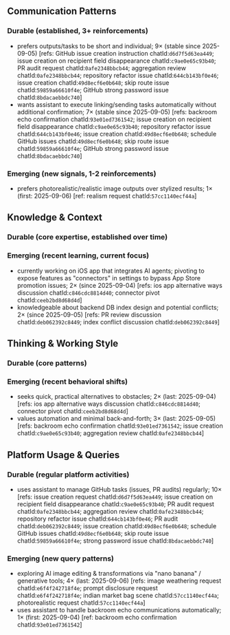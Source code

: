 ## Communication Patterns
### Durable (established, 3+ reinforcements)
- prefers outputs/tasks to be short and individual; 9× (stable since 2025-09-05) [refs: GitHub issue creation instruction chatId:`d6d7f5d63ea449`; issue creation on recipient field disappearance chatId:`c9ae0e65c93b40`; PR audit request chatId:`0afe2348bbcb44`; aggregation review chatId:`0afe2348bbcb44`; repository refactor issue chatId:`644cb143bf0e46`; issue creation chatId:`49d8ecf6e0b648`; skip route issue chatId:`59859a66610f4e`; GitHub strong password issue chatId:`8bdacaebbdc740`]
- wants assistant to execute linking/sending tasks automatically without additional confirmation; 7× (stable since 2025-09-05) [refs: backroom echo confirmation chatId:`93e01ed7361542`; issue creation on recipient field disappearance chatId:`c9ae0e65c93b40`; repository refactor issue chatId:`644cb143bf0e46`; issue creation chatId:`49d8ecf6e0b648`; schedule GitHub issues chatId:`49d8ecf6e0b648`; skip route issue chatId:`59859a66610f4e`; GitHub strong password issue chatId:`8bdacaebbdc740`]

### Emerging (new signals, 1-2 reinforcements)
- prefers photorealistic/realistic image outputs over stylized results; 1× (first: 2025-09-06) [ref: realism request chatId:`57cc1140ecf44a`]

## Knowledge & Context
### Durable (core expertise, established over time)

### Emerging (recent learning, current focus)
- currently working on iOS app that integrates AI agents; pivoting to expose features as "connectors" in settings to bypass App Store promotion issues; 2× (since 2025-09-04) [refs: ios app alternative ways discussion chatId:`c846cdc8814d40`; connector pivot chatId:`ceeb2bd8d68d4d`]
- knowledgeable about backend DB index design and potential conflicts; 2× (since 2025-09-05) [refs: PR review discussion chatId:`deb062392c8449`; index conflict discussion chatId:`deb062392c8449`]

## Thinking & Working Style
### Durable (core patterns)

### Emerging (recent behavioral shifts)
- seeks quick, practical alternatives to obstacles; 2× (last: 2025-09-04) [refs: ios app alternative ways discussion chatId:`c846cdc8814d40`; connector pivot chatId:`ceeb2bd8d68d4d`]
- values automation and minimal back-and-forth; 3× (last: 2025-09-05) [refs: backroom echo confirmation chatId:`93e01ed7361542`; issue creation chatId:`c9ae0e65c93b40`; aggregation review chatId:`0afe2348bbcb44`]

## Platform Usage & Queries
### Durable (regular platform activities)
- uses assistant to manage GitHub tasks (issues, PR audits) regularly; 10× [refs: issue creation request chatId:`d6d7f5d63ea449`; issue creation on recipient field disappearance chatId:`c9ae0e65c93b40`; PR audit request chatId:`0afe2348bbcb44`; aggregation review chatId:`0afe2348bbcb44`; repository refactor issue chatId:`644cb143bf0e46`; PR audit chatId:`deb062392c8449`; issue creation chatId:`49d8ecf6e0b648`; schedule GitHub issues chatId:`49d8ecf6e0b648`; skip route issue chatId:`59859a66610f4e`; strong password issue chatId:`8bdacaebbdc740`]

### Emerging (new query patterns)
- exploring AI image editing & transformations via "nano banana" / generative tools; 4× (last: 2025-09-06) [refs: image weathering request chatId:`e6f4f242718f4e`; prompt disclosure request chatId:`e6f4f242718f4e`; indian market bag scene chatId:`57cc1140ecf44a`; photorealistic request chatId:`57cc1140ecf44a`]
- uses assistant to handle backroom echo communications automatically; 1× (first: 2025-09-04) [ref: backroom echo confirmation chatId:`93e01ed7361542`]